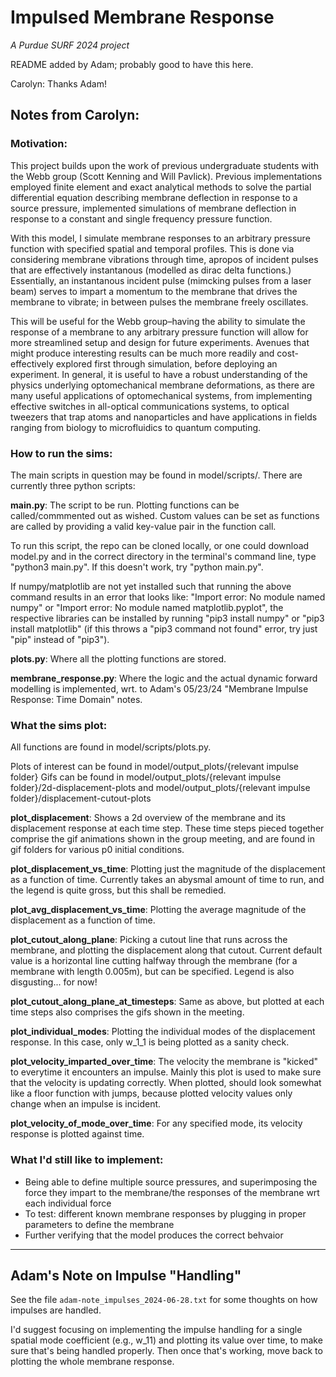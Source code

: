 # Impulsed Membrane Response
*A Purdue SURF 2024 project*

README added by Adam; probably good to have this here. 

Carolyn: Thanks Adam!

## Notes from Carolyn:

### Motivation:

This project builds upon the work of previous undergraduate students with the Webb group (Scott Kenning and Will Pavlick). Previous implementations employed finite element and exact analytical methods to solve the partial differential equation describing membrane deflection in response to a source pressure, implemented simulations of membrane deflection in response to a constant and single frequency pressure function. 

With this model, I simulate membrane responses to an arbitrary pressure function with specified spatial and temporal profiles. This is done via considering membrane vibrations through time, apropos of incident pulses that are effectively instantanous (modelled as dirac delta functions.) Essentially, an instantanous incident pulse (mimcking pulses from a laser beam) serves to impart a momentum to the membrane that drives the membrane to vibrate; in between pulses the membrane freely oscillates. 

 This will be useful for the Webb group–having the ability to simulate the response of a membrane to any arbitrary pressure function will allow for more streamlined setup and design for future experiments. Avenues that might produce interesting results can be much more readily and cost-effectively explored first through simulation, before deploying an experiment. In general, it is useful to have a robust understanding of the physics underlying optomechanical membrane deformations, as there are many useful applications of optomechanical systems, from implementing effective switches in all-optical communications systems, to optical tweezers that trap atoms and nanoparticles and have applications in fields ranging from biology to microfluidics to quantum computing.

### How to run the sims:

The main scripts in question may be found in model/scripts/. There are currently three python scripts:

**main.py**:
The script to be run. Plotting functions can be called/commmented out as wished. Custom values can be set as functions are called by providing a valid key-value pair in the function call.

To run this script, the repo can be cloned locally, or one could download model.py and in the correct directory in the terminal's command line, type "python3 main.py". If this doesn't work, try "python main.py".

If numpy/matplotlib are not yet installed such that running the above command results in an error that looks like: "Import error: No module named numpy" or "Import error: No module named matplotlib.pyplot", the respective libraries can be installed by running "pip3 install numpy" or "pip3 install matplotlib" (if this throws a "pip3 command not found" error, try just "pip" instead of "pip3").


**plots.py**:
Where all the plotting functions are stored.


**membrane_response.py**:
Where the logic and the actual dynamic forward modelling is implemented, wrt. to Adam's 05/23/24 "Membrane Impulse Response: Time Domain" notes.


### What the sims plot:

All functions are found in model/scripts/plots.py.

Plots of interest can be found in model/output_plots/{relevant impulse folder}
Gifs can be found in model/output_plots/{relevant impulse folder}/2d-displacement-plots and model/output_plots/{relevant impulse folder}/displacement-cutout-plots

**plot_displacement**: 
Shows a 2d overview of the membrane and its displacement response at each time step. These time steps pieced together comprise the gif animations shown in the group meeting, and are found in gif folders for various p0 initial conditions.

**plot_displacement_vs_time**: 
Plotting just the magnitude of the displacement as a function of time. Currently takes an abysmal amount of time to run, and the legend is quite gross, but this shall be remedied.

**plot_avg_displacement_vs_time**:
Plotting the average magnitude of the displacement as a function of time.

**plot_cutout_along_plane**: 
Picking a cutout line that runs across the membrane, and plotting the displacement along that cutout. Current default value is a horizontal line cutting halfway through the membrane (for a membrane with length 0.005m), but can be specified. Legend is also disgusting... for now!

**plot_cutout_along_plane_at_timesteps**:
Same as above, but plotted at each time steps also comprises the gifs shown in the meeting.

**plot_individual_modes**: 
Plotting the individual modes of the displacement response. In this case, only w_1_1 is being plotted as a sanity check.

**plot_velocity_imparted_over_time**:
The velocity the membrane is "kicked" to everytime it encounters an impulse. Mainly this plot is used to make sure that the velocity is updating correctly. When plotted, should look somewhat like a floor function with jumps, because plotted velocity values only change when an impulse is incident.

**plot_velocity_of_mode_over_time**:
For any specified mode, its velocity response is plotted against time.

### What I'd still like to implement:

- Being able to define multiple source pressures, and superimposing the force they impart to the membrane/the responses of the membrane wrt each individual force
- To test: different known membrane responses by plugging in proper parameters to define the membrane
- Further verifying that the model produces the correct behvaior

---

## Adam's Note on Impulse "Handling"

See the file `adam-note_impulses_2024-06-28.txt` for some thoughts on
how impulses are handled.

I'd suggest focusing on implementing the impulse handling for a
single spatial mode coefficient (e.g., w_11) and plotting its value
over time, to make sure that's being handled properly. Then once
that's working, move back to plotting the whole membrane response.

